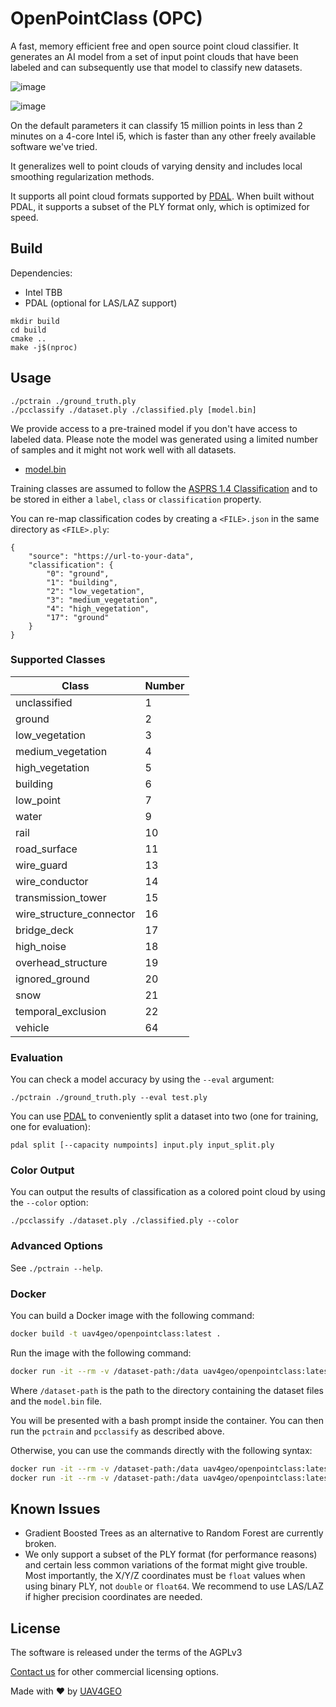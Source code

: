 # OpenPointClass (OPC)

A fast, memory efficient free and open source point cloud classifier. It generates an AI model from a set of input point clouds that have been labeled and can subsequently use that model to classify new datasets.

![image](https://user-images.githubusercontent.com/1951843/222988483-2640ec66-7a4f-4bb0-a396-f1de84b46959.png)

![image](https://user-images.githubusercontent.com/1951843/222988854-afd47307-8ded-4c23-a322-f3c718ce70b8.png)

On the default parameters it can classify 15 million points in less than 2 minutes on a 4-core Intel i5, which is faster than any other freely available software we've tried.

It generalizes well to point clouds of varying density and includes local smoothing regularization methods.

It supports all point cloud formats supported by [PDAL](https://pdal.io/en/latest/stages/readers.html). When built without PDAL, it supports a subset of the PLY format only, which is optimized for speed.

## Build

Dependencies:
 * Intel TBB
 * PDAL (optional for LAS/LAZ support)

```
mkdir build
cd build
cmake ..
make -j$(nproc)
```

## Usage

```
./pctrain ./ground_truth.ply
./pcclassify ./dataset.ply ./classified.ply [model.bin]
```

We provide access to a pre-trained model if you don't have access to labeled data. Please note the model was generated using a limited number of samples and it might not work well with all datasets.

 * [model.bin](https://github.com/uav4geo/OpenPointClass/releases/download/v1.1.0/model.zip)

Training classes are assumed to follow the [ASPRS 1.4 Classification](https://www.asprs.org/wp-content/uploads/2019/03/LAS_1_4_r14.pdf) and to be stored in either a `label`, `class` or `classification` property.

You can re-map classification codes by creating a `<FILE>.json` in the same directory as `<FILE>.ply`:

```
{
    "source": "https://url-to-your-data",
    "classification": {
        "0": "ground",
        "1": "building",
        "2": "low_vegetation",
        "3": "medium_vegetation",
        "4": "high_vegetation",
        "17": "ground"
    }
}
```

### Supported Classes

| Class | Number |
--------|---------
| unclassified | 1 |
| ground | 2 |
| low_vegetation | 3 |
| medium_vegetation | 4 |
| high_vegetation | 5 |
| building | 6 |
| low_point | 7 |
| water | 9 |
| rail | 10 |
| road_surface | 11 |
| wire_guard | 13 |
| wire_conductor | 14 |
| transmission_tower | 15 |
| wire_structure_connector | 16 |
| bridge_deck | 17 |
| high_noise | 18 |
| overhead_structure | 19 |
| ignored_ground | 20 |
| snow | 21 |
| temporal_exclusion | 22 |
| vehicle | 64 |

### Evaluation

You can check a model accuracy by using the `--eval` argument:

`./pctrain ./ground_truth.ply --eval test.ply`

You can use [PDAL](https://pdal.io) to conveniently split a dataset into two (one for training, one for evaluation):

`pdal split [--capacity numpoints] input.ply input_split.ply`

### Color Output

You can output the results of classification as a colored point cloud by using the `--color` option:

`./pcclassify ./dataset.ply ./classified.ply --color`

### Advanced Options

See `./pctrain --help`.

### Docker

You can build a Docker image with the following command:

```bash
docker build -t uav4geo/openpointclass:latest .
```

Run the image with the following command:

```bash
docker run -it --rm -v /dataset-path:/data uav4geo/openpointclass:latest bash
```
Where `/dataset-path` is the path to the directory containing the dataset files and the `model.bin` file.

You will be presented with a bash prompt inside the container. You can then run the `pctrain` and `pcclassify` as described above.

Otherwise, you can use the commands directly with the following syntax:

```bash
docker run -it --rm -v /dataset-path:/data uav4geo/openpointclass:latest pctrain /data/ground_truth.ply
docker run -it --rm -v /dataset-path:/data uav4geo/openpointclass:latest pcclassify /data/dataset.ply /data/classified.ply /data/model.bin
```



## Known Issues

 * Gradient Boosted Trees as an alternative to Random Forest are currently broken.
 * We only support a subset of the PLY format (for performance reasons) and certain less common variations of the format might give trouble. Most importantly, the X/Y/Z coordinates must be `float` values when using binary PLY, not `double` or `float64`. We recommend to use LAS/LAZ if higher precision coordinates are needed.

## License

The software is released under the terms of the AGPLv3

[Contact us](https://uav4geo.com/contact) for other commercial licensing options.

Made with ❤️ by [UAV4GEO](https://uav4geo.com)
